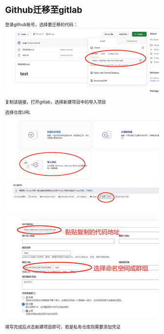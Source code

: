 # Github迁移至gitlab

登录github账号，选择要迁移的代码：
 ![img](assets/gitlab代码迁移流程/clip_image002.jpg)

复制该链接，打开gitlab，选择新建项目中的导入项目

 

选择仓库URL

![img](assets/gitlab代码迁移流程/clip_image004.jpg)![img](assets/gitlab代码迁移流程/clip_image006.jpg)

![img](assets/gitlab代码迁移流程/clip_image008.jpg)

填写完成后点击新建项目即可，若是私有仓库则需要添加凭证